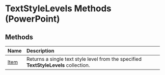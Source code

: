 
# TextStyleLevels Methods (PowerPoint)

## Methods



|**Name**|**Description**|
|:-----|:-----|
| [Item](03c6efd9-9066-a20d-fd78-ee697021c8e5.md)|Returns a single text style level from the specified  **TextStyleLevels** collection.|
